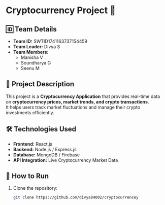 # Cryptocurrency Project 🚀

## 🆔 Team Details  
- **Team ID:** SWTID1741163737154459  
- **Team Leader:** Divya S  
- **Team Members:**  
  - Manisha V  
  - Soundharya G  
  - Seenu M  

## 📌 Project Description  
This project is a **Cryptocurrency Application** that provides real-time data on **cryptocurrency prices, market trends, and crypto transactions**.  
It helps users track market fluctuations and manage their crypto investments efficiently.  

## 🛠 Technologies Used  
- **Frontend:** React.js  
- **Backend:** Node.js / Express.js  
- **Database:** MongoDB / Firebase  
- **API Integration:** Live Cryptocurrency Market Data  

## 🚀 How to Run  
1. Clone the repository:  
   ```bash
   git clone https://github.com/divya84002/cryptocurrencey
